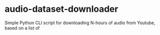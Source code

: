 # audio-dataset-downloader
Simple Python CLI script for downloading N-hours of audio from Youtube, based on a list of 

